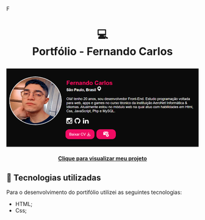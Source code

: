 F<h1 align="center">
  💻<br>Portfólio - Fernando Carlos
</h1>

![Resultado final do projeto](assets/imgs/banner-for-readme.png)


<h4 align="center"><a href="https://solarck.github.io/Portifolio/">Clique para visualizar meu projeto</a></h4>


## 💼 Tecnologias utilizadas

Para o desenvolvimento do portifólio utilizei as seguintes tecnologias:

- HTML;
- Css;


